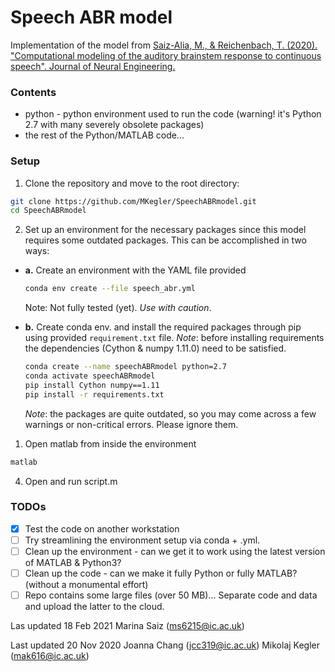 # Speech ABR model

Implementation of the model from [Saiz-Alia, M., & Reichenbach, T. (2020). "Computational modeling of the auditory brainstem response to continuous speech". Journal of Neural Engineering.](https://iopscience.iop.org/article/10.1088/1741-2552/ab970d/meta)

### Contents
- python - python environment used to run the code (warning! it's Python 2.7 with many severely obsolete packages)
- the rest of the Python/MATLAB code...

### Setup
1. Clone the repository and move to the root directory:
```sh 
git clone https://github.com/MKegler/SpeechABRmodel.git
cd SpeechABRmodel
```
2. Set up an environment for the necessary packages since this model requires some outdated packages. This can be accomplished in two ways:

- **a.** Create an environment with the YAML file provided
    ```sh 
    conda env create --file speech_abr.yml
    ```
    Note: Not fully tested (yet). *Use with caution*.

- **b.** Create conda env. and install the required packages through pip using provided ```requirement.txt``` file. *Note*: before installing requirements the dependencies (Cython & numpy 1.11.0) need to be satisfied.
    ```sh 
    conda create --name speechABRmodel python=2.7
    conda activate speechABRmodel
    pip install Cython numpy==1.11 
    pip install -r requirements.txt
    ```
    *Note*: the packages are quite outdated, so you may come across a few warnings or non-critical errors. Please ignore them.

1. Open matlab from inside the environment
```sh 
matlab
```
4. Open and run script.m 

### TODOs
- [x] Test the code on another workstation
- [ ] Try streamlining the environment setup via conda + .yml.
- [ ] Clean up the environment - can we get it to work using the latest version of MATLAB & Python3? 
- [ ] Clean up the code - can we make it fully Python or fully MATLAB? (without a monumental effort)
- [ ] Repo contains some large files (over 50 MB)... Separate code and data and upload the latter to the cloud.

Las updated 18 Feb 2021
Marina Saiz (ms6215@ic.ac.uk)

Last updated 20 Nov 2020
Joanna Chang (jcc319@ic.ac.uk)
Mikolaj Kegler (mak616@ic.ac.uk)
